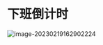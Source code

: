 # 下班倒计时

![image-20230219162902224](https://cdn.jsdelivr.net/gh/eternidad33/picbed@master/img/202302191629553.png)